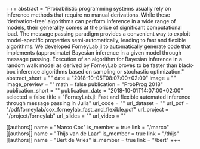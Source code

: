 +++
abstract = "Probabilistic programming systems usually rely on inference methods that require no manual derivations. While these 'derivation-free' algorithms can perform inference in a wide range of models, their generality comes at the price of significant computational load. The message passing paradigm provides a convenient way to exploit model-specific properties semi-automatically, leading to fast and flexible algorithms. We developed ForneyLab.jl to automatically generate code that implements (approximate) Bayesian inference in a given model through message passing. Execution of an algorithm for Bayesian inference in a random walk model as derived by ForneyLab proves to be faster than black-box inference algorithms based on sampling or stochastic optimization."
abstract_short = ""
date = "2018-10-05T08:07:00+02:00"
image = ""
image_preview = ""
math = false
publication = "ProbProg 2018"
publication_short = ""
publication_date = "2018-10-01T14:07:00+02:00"
selected = false
title = "ForneyLab.jl: Fast and flexible automated inference through message passing in Julia"
url_code = ""
url_dataset = ""
url_pdf = "/pdf/forneylab/cox_forneylab_fast_and_flexible.pdf"
url_project = "/project/forneylab"
url_slides = ""
url_video = ""

[[authors]]
    name = "Marco Cox"
    is_member = true
    link = "/marco"
[[authors]]
    name = "Thijs van de Laar"
    is_member = true
    link = "/thijs"
[[authors]]
    name = "Bert de Vries"
    is_member = true
    link = "/bert"
+++